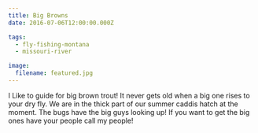 ```yaml
---
title: Big Browns
date: 2016-07-06T12:00:00.000Z

tags:
  - fly-fishing-montana
  - missouri-river

image:
  filename: featured.jpg
---
```


I Like to guide for big brown trout! It never gets old when a big one rises to your dry fly. We are in the thick part of our summer caddis hatch at the moment. The bugs have the big guys looking up! If you want to get the big ones have your people call my people!
